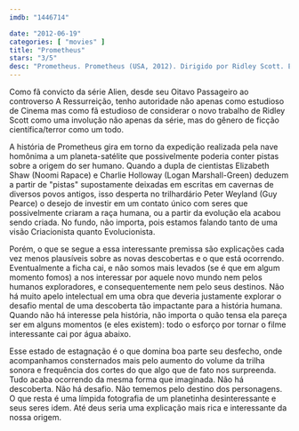 ```yaml
---
imdb: "1446714"

date: "2012-06-19"
categories: [ "movies" ]
title: "Prometheus"
stars: "3/5"
desc: "Prometheus. Prometheus (USA, 2012). Dirigido por Ridley Scott. Escrito por Jon Spaihts, Damon Lindelof, Dan O'Bannon, Ronald Shusett. Com Noomi Rapace, Michael Fassbender, Charlize Theron, Idris Elba, Guy Pearce, Logan Marshall-Green, Sean Harris, Rafe Spall, Emun Elliott."
---
```

Como fã convicto da série Alien, desde seu Oitavo Passageiro ao controverso A Ressurreição, tenho autoridade não apenas como estudioso de Cinema mas como fã estudioso de considerar o novo trabalho de Ridley Scott como uma involução não apenas da série, mas do gênero de ficção científica/terror como um todo.

A história de Prometheus gira em torno da expedição realizada pela nave homônima a um planeta-satélite que possivelmente poderia conter pistas sobre a origem do ser humano. Quando a dupla de cientistas Elizabeth Shaw (Noomi Rapace) e Charlie Holloway (Logan Marshall-Green) deduzem a partir de "pistas" supostamente deixadas em escritas em cavernas de diversos povos antigos, isso desperta no trilhardário Peter Weyland (Guy Pearce) o desejo de investir em um contato único com seres que possivelmente criaram a raça humana, ou a partir da evolução ela acabou sendo criada. No fundo, não importa, pois estamos falando tanto de uma visão Criacionista quanto Evolucionista.

Porém, o que se segue a essa interessante premissa são explicações cada vez menos plausíveis sobre as novas descobertas e o que está ocorrendo. Eventualmente a ficha cai, e não somos mais levados (se é que em algum momento fomos) a nos interessar por aquele novo mundo nem pelos humanos exploradores, e consequentemente nem pelo seus destinos. Não há muito apelo intelectual em uma obra que deveria justamente explorar o desafio mental de uma descoberta tão impactante para a história humana. Quando não há interesse pela história, não importa o quão tensa ela pareça ser em alguns momentos (e eles existem): todo o esforço por tornar o filme interessante cai por água abaixo.

Esse estado de estagnação é o que domina boa parte seu desfecho, onde acompanhamos consternados mais pelo aumento do volume da trilha sonora e frequência dos cortes do que algo que de fato nos surpreenda. Tudo acaba ocorrendo da mesma forma que imaginada. Não há descoberta. Não há desafio. Não tememos pelo destino dos personagens. O que resta é uma límpida fotografia de um planetinha desinteressante e seus seres idem. Até deus seria uma explicação mais rica e interessante da nossa origem.


